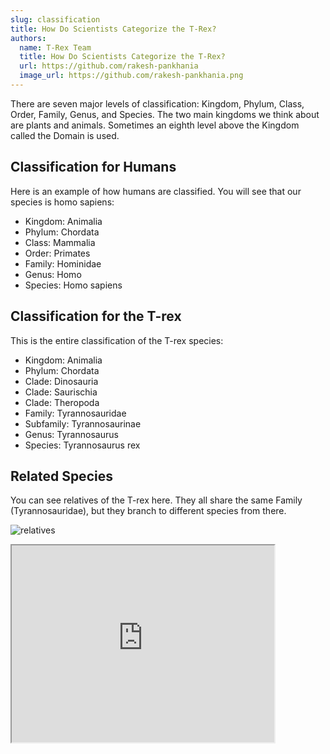 ```yaml
---
slug: classification
title: How Do Scientists Categorize the T-Rex?
authors:
  name: T-Rex Team
  title: How Do Scientists Categorize the T-Rex?
  url: https://github.com/rakesh-pankhania
  image_url: https://github.com/rakesh-pankhania.png
---
```


There are seven major levels of classification: Kingdom, Phylum, Class, Order, Family, Genus, and Species. The two main kingdoms we think about are plants and animals. Sometimes an eighth level above the Kingdom called the Domain is used.

## Classification for Humans

Here is an example of how humans are classified. You will see that our species is homo sapiens:

- Kingdom: Animalia
- Phylum: Chordata
- Class: Mammalia
- Order: Primates
- Family: Hominidae
- Genus: Homo
- Species: Homo sapiens

## Classification for the T-rex

This is the entire classification of the T-rex species:

- Kingdom: Animalia
- Phylum: Chordata
- Clade: Dinosauria
- Clade: Saurischia
- Clade: Theropoda
- Family: Tyrannosauridae
- Subfamily: Tyrannosaurinae
- Genus: Tyrannosaurus
- Species: Tyrannosaurus rex

## Related Species

You can see relatives of the T-rex here. They all share the same Family (Tyrannosauridae), but they branch to different species from there.

![relatives](/img/classification1.png)

<iframe width="420" height="315"
src="https://www.youtube.com/embed/Rko0LigjmAQ">
</iframe>
